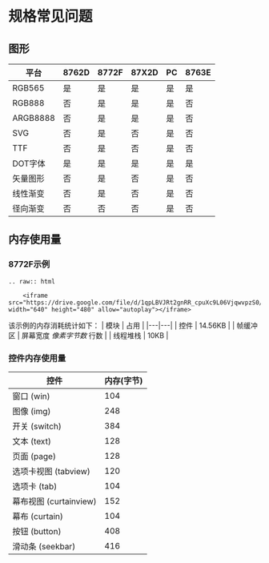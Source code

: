 # 规格常见问题

## 图形

| 平台  | 8762D  |8772F   |87X2D |PC   |8763E|
|---|---|---|---|---|---|
| RGB565  |  是 | 是  | 是  | 是  | 是  |
|  RGB888 | 否  | 是  |  是 |  是 | 否  |
|  ARGB8888 |  否 | 是  |  是 | 是  | 否  |
|  SVG | 否  | 是   |  否 |  是  | 否  |
| TTF | 否  | 是   |  否 |  是 | 否  |
| DOT字体  |  是 | 是  | 是  | 是  |是  |
|  矢量图形 | 否  | 是   |  否 |  是  |否 |
|  线性渐变 | 否  | 是   |  否 |  是  |否 |
|  径向渐变 | 否  | 否   |  否 |  是  |否 |

## 内存使用量

### 8772F示例

```eval_rst
.. raw:: html

    <iframe src="https://drive.google.com/file/d/1qpLBVJRt2gnRR_cpuXc9L06VjqwvpzS0/preview" width="640" height="480" allow="autoplay"></iframe>
```

该示例的内存消耗统计如下：
| 模块 | 占用  |
|---|---|
| 控件  |  14.56KB |
| 帧缓冲区  |  屏幕宽度 *像素字节数* 行数 |
| 线程堆栈  |  10KB |

### 控件内存使用量

| 控件 | 内存(字节)  |
|---|---|
|窗口 (win)|104|
|图像 (img)|248|
|开关 (switch)|384|
|文本 (text)|128|
|页面 (page)|128|
|选项卡视图 (tabview)|120|
|选项卡 (tab)|104|
|幕布视图 (curtainview)|152|
|幕布 (curtain)|104|
|按钮 (button)|408|
|滑动条 (seekbar)|416|
